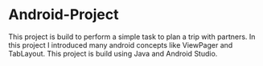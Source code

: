 # Android-Project
This project is build to perform a simple task to plan a trip with partners.
In this project I introduced many android concepts like ViewPager and TabLayout.
This project is build using Java and Android Studio.
